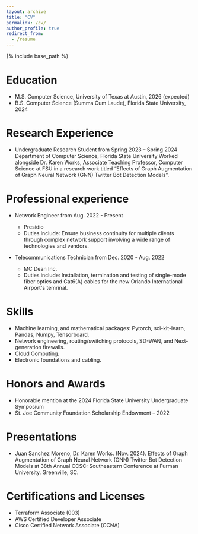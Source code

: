 ```yaml
---
layout: archive
title: "CV"
permalink: /cv/
author_profile: true
redirect_from:
  - /resume
---
```


{% include base_path %}

Education
======
* M.S. Computer Science, University of Texas at Austin,  2026 (expected)
* B.S. Computer Science (Summa Cum Laude), Florida State University, 2024

Research Experience
======
* Undergraduate Research Student from Spring 2023 – Spring 2024
  Department of Computer Science, Florida State University
  Worked alongside Dr. Karen Works, Associate Teaching Professor, Computer Science at FSU in a research work
  titled “Effects of Graph Augmentation of Graph Neural Network (GNN) Twitter Bot Detection Models”.

Professional experience
======
* Network Engineer from Aug. 2022 - Present
  * Presidio
  * Duties include: Ensure business continuity for multiple clients through complex      network support involving a wide range of technologies and    vendors.

* Telecommunications Technician from Dec. 2020 - Aug. 2022
  * MC Dean Inc.
  * Duties include: Installation, termination and testing of single-mode fiber optics and Cat6(A) cables for the new Orlando International Airport's temrinal.

  
Skills
======
* Machine learning, and mathematical packages: Pytorch, sci-kit-learn, Pandas, Numpy, Tensorboard.
* Network engineering, routing/switching protocols, SD-WAN, and Next-generation firewalls.
* Cloud Computing.
* Electronic foundations and cabling.

Honors and Awards
======
* Honorable mention at the 2024 Florida State University Undergraduate Symposium
* St. Joe Community Foundation Scholarship Endowment – 2022

Presentations
======
* Juan Sanchez Moreno, Dr. Karen Works. (Nov. 2024). Effects of Graph Augmentation of Graph Neural Network (GNN) Twitter Bot Detection Models at 38th Annual CCSC: Southeastern Conference at Furman University. Greenville, SC.
  
  
Certifications and Licenses
======
* Terraform Associate (003)
* AWS Certified Developer Associate
* Cisco Certified Network Associate (CCNA)
